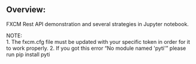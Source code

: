 ## Overview:

FXCM Rest API demonstration and several strategies in Jupyter notebook.


NOTE:  
		1. The fxcm.cfg file must be updated with your specific token in order for it to work properly.
		2. If you got this error “No module named 'pyti'” please run pip install pyti